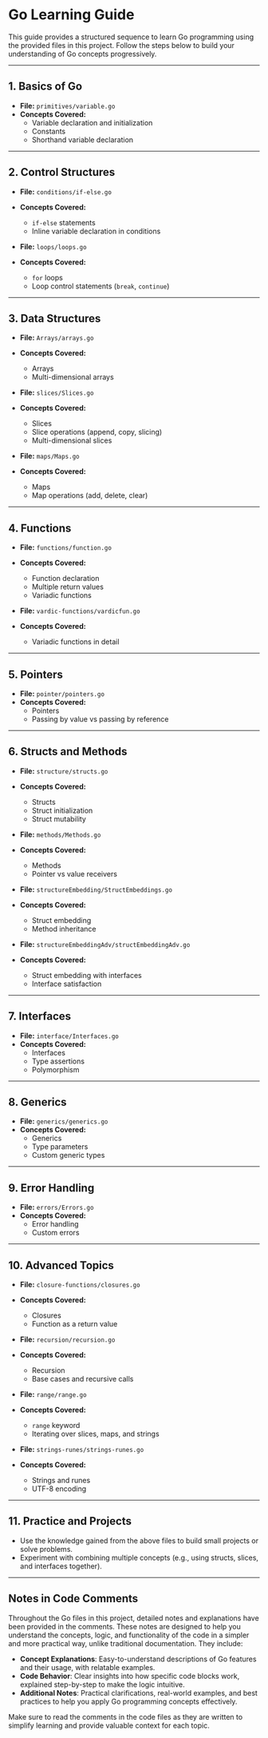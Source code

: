 # Go Learning Guide

This guide provides a structured sequence to learn Go programming using the provided files in this project. Follow the steps below to build your understanding of Go concepts progressively.

---

## 1. **Basics of Go**
- **File:** `primitives/variable.go`
- **Concepts Covered:**
    - Variable declaration and initialization
    - Constants
    - Shorthand variable declaration

---

## 2. **Control Structures**
- **File:** `conditions/if-else.go`
- **Concepts Covered:**
    - `if-else` statements
    - Inline variable declaration in conditions

- **File:** `loops/loops.go`
- **Concepts Covered:**
    - `for` loops
    - Loop control statements (`break`, `continue`)

---

## 3. **Data Structures**
- **File:** `Arrays/arrays.go`
- **Concepts Covered:**
    - Arrays
    - Multi-dimensional arrays

- **File:** `slices/Slices.go`
- **Concepts Covered:**
    - Slices
    - Slice operations (append, copy, slicing)
    - Multi-dimensional slices

- **File:** `maps/Maps.go`
- **Concepts Covered:**
    - Maps
    - Map operations (add, delete, clear)

---

## 4. **Functions**
- **File:** `functions/function.go`
- **Concepts Covered:**
    - Function declaration
    - Multiple return values
    - Variadic functions

- **File:** `vardic-functions/vardicfun.go`
- **Concepts Covered:**
    - Variadic functions in detail

---

## 5. **Pointers**
- **File:** `pointer/pointers.go`
- **Concepts Covered:**
    - Pointers
    - Passing by value vs passing by reference

---

## 6. **Structs and Methods**
- **File:** `structure/structs.go`
- **Concepts Covered:**
    - Structs
    - Struct initialization
    - Struct mutability

- **File:** `methods/Methods.go`
- **Concepts Covered:**
    - Methods
    - Pointer vs value receivers

- **File:** `structureEmbedding/StructEmbeddings.go`
- **Concepts Covered:**
    - Struct embedding
    - Method inheritance

- **File:** `structureEmbeddingAdv/structEmbeddingAdv.go`
- **Concepts Covered:**
    - Struct embedding with interfaces
    - Interface satisfaction

---

## 7. **Interfaces**
- **File:** `interface/Interfaces.go`
- **Concepts Covered:**
    - Interfaces
    - Type assertions
    - Polymorphism

---

## 8. **Generics**
- **File:** `generics/generics.go`
- **Concepts Covered:**
    - Generics
    - Type parameters
    - Custom generic types

---

## 9. **Error Handling**
- **File:** `errors/Errors.go`
- **Concepts Covered:**
    - Error handling
    - Custom errors

---

## 10. **Advanced Topics**
- **File:** `closure-functions/closures.go`
- **Concepts Covered:**
    - Closures
    - Function as a return value

- **File:** `recursion/recursion.go`
- **Concepts Covered:**
    - Recursion
    - Base cases and recursive calls

- **File:** `range/range.go`
- **Concepts Covered:**
    - `range` keyword
    - Iterating over slices, maps, and strings

- **File:** `strings-runes/strings-runes.go`
- **Concepts Covered:**
    - Strings and runes
    - UTF-8 encoding

---

## 11. **Practice and Projects**
- Use the knowledge gained from the above files to build small projects or solve problems.
- Experiment with combining multiple concepts (e.g., using structs, slices, and interfaces together).

---

## Notes in Code Comments

Throughout the Go files in this project, detailed notes and explanations have been provided in the comments. These notes are designed to help you understand the concepts, logic, and functionality of the code in a simpler and more practical way, unlike traditional documentation. They include:

- **Concept Explanations**: Easy-to-understand descriptions of Go features and their usage, with relatable examples.
- **Code Behavior**: Clear insights into how specific code blocks work, explained step-by-step to make the logic intuitive.
- **Additional Notes**: Practical clarifications, real-world examples, and best practices to help you apply Go programming concepts effectively.

Make sure to read the comments in the code files as they are written to simplify learning and provide valuable context for each topic.